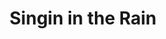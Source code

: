 ---
published: false
cancelled: COVID-19
layout: productions
title: Singin in the Rain
year: 2020
image_credit: 
image_alt:
image_caption:
category: musical
details: 
    Title: Singin' in the Rain (musical) - wiki
    Theatre: Orange Park Community Theatre
    Music: Nacio Herb Brown - wiki
    Lyrics: Arthur Freed - wiki
    Book: Adolph Green, Betty Comden
    Basis: Singin' in the Rain by Adolph Green, Betty Comden
    Website: https://www.opct.info/
showtimes: |
    2020-06-12 20:00:00
    2020-06-13 20:00:00
    2020-06-14 15:00:00
    2020-06-19 20:00:00
    2020-06-20 20:00:00
    2020-06-21 15:00:00
    2020-06-25 20:00:00
    2020-06-26 20:00:00
    2020-06-27 20:00:00
    2020-06-28 15:00:00
cast: TBA
crew: TBA
external_links:
    On Stage | opct: https://www.opct.info/
---